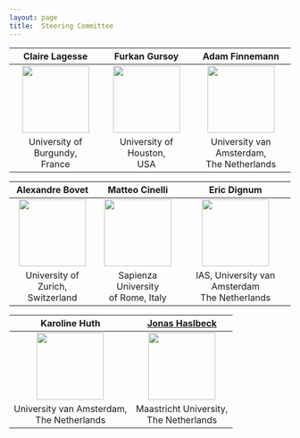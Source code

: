 ```yaml
---
layout: page
title:  Steering Committee
---
```


| Claire Lagesse | Furkan Gursoy | Adam Finnemann |
| :------------: | :------------: | :------------: |
| <img src="/assets/image23/committee/SC/claire.jpg" width="120px" /> | <img src="/assets/image24/committee/furkan.jpg" width="120px" /> | <img src="/assets/image24/committee/adam.png" width="120px" /> |
| University of Burgundy, <br> France | University of Houston, <br> USA | University van Amsterdam, <br> The Netherlands |

| Alexandre Bovet | Matteo Cinelli | Eric Dignum |
| :------------: | :------------: | :------------: |
| <img src="/assets/image24/committee/alex.jpg" width="120px" /> | <img src="/assets/image24/committee/matteo.jpg" width="120px" /> | <img src="/assets/image24/committee/eric.png" width="120px" /> |
| University of Zurich, <br> Switzerland | Sapienza University <br> of Rome, Italy | IAS, University van Amsterdam <br> The Netherlands |

| Karoline Huth | [Jonas Haslbeck](https://jonashaslbeck.com/) |
| :-----------: | :-----------: |
| <img src="/assets/image24/committee/karoline.jpg" width="120px" /> | <img src="/assets/image24/committee/jonas.jpg" width="120px" /> |
| University van Amsterdam, <br> The Netherlands | Maastricht University, <br> The Netherlands |
